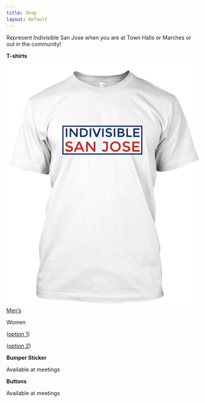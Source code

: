 ```yaml
---
title: Shop
layout: default
---
```


Represent Indivisible San Jose when you are at Town Halls or Marches or out in the community!

**T-shirts**

![Screen Shot 2017-04-28 at 10.22.44 PM.png](/uploads/Screen%20Shot%202017-04-28%20at%2010.22.44%20PM.png)[Men’s](https://teespring.com/shop/indivisiblesanjose_men?aid=marketplace&tsmac=marketplace&tsmic=search#pid=2&cid=2122&sid=front)

Women

\([option 1](https://teespring.com/shop/indivisiblesanjose_women?aid=marketplace&tsmac=marketplace&tsmic=search#pid=370&cid=6530&sid=front))

\([option 2](https://teespring.com/shop/indivisiblesanjose_women_2?aid=marketplace&tsmac=marketplace&tsmic=search#pid=87&cid=2324&sid=front))

**Bumper Sticker**

Available at meetings

**Buttons**

Available at meetings